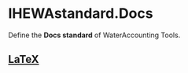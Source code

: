 # IHEWAstandard.Docs

Define the **Docs standard** of WaterAccounting Tools.


## [LaTeX](./LaTeX.md)

